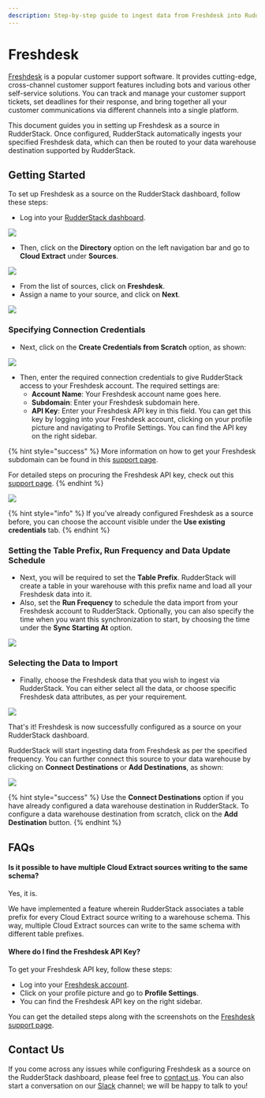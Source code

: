 ```yaml
---
description: Step-by-step guide to ingest data from Freshdesk into RudderStack.
---
```


# Freshdesk

[Freshdesk](https://freshdesk.com/) is a popular customer support software. It provides cutting-edge, cross-channel customer support features including bots and various other self-service solutions. You can track and manage your customer support tickets, set deadlines for their response, and bring together all your customer communications via different channels into a single platform.

This document guides you in setting up Freshdesk as a source in RudderStack. Once configured, RudderStack automatically ingests your specified Freshdesk data, which can then be routed to your data warehouse destination supported by RudderStack.

## Getting Started

To set up Freshdesk as a source on the RudderStack dashboard, follow these steps:

* Log into your [RudderStack dashboard](https://app.rudderlabs.com/signup?type=freetrial).

![](../.gitbook/assets/1%20%2815%29%20%281%29%20%281%29.png)

* Then, click on the **Directory** option on the left navigation bar and go to **Cloud Extract** under **Sources**.

![](../.gitbook/assets/2%20%2819%29.png)

* From the list of sources, click on **Freshdesk**.
* Assign a name to your source, and click on **Next**.

![](../.gitbook/assets/3%20%2816%29.png)

### Specifying Connection Credentials

* Next, click on the **Create Credentials from Scratch** option, as shown:

![](../.gitbook/assets/4%20%2816%29.png)

* Then, enter the required connection credentials to give RudderStack access to your Freshdesk account. The required settings are: 
  * **Account Name**: Your Freshdesk account name goes here.
  * **Subdomain**: Enter your Freshdesk subdomain here.
  * **API Key**: Enter your Freshdesk API key in this field. You can get this key by logging into your Freshdesk account, clicking on your profile picture and navigating to Profile Settings. You can find the API key on the right sidebar.

{% hint style="success" %}
More information on how to get your Freshdesk subdomain can be found in this [support page](https://support.freshdesk.com/support/discussions/topics/314793). 

For detailed steps on procuring the Freshdesk API key, check out this [support page](https://support.freshdesk.com/support/solutions/articles/215517-how-to-find-your-api-key).
{% endhint %}

![](../.gitbook/assets/5%20%2816%29.png)

{% hint style="info" %}
If you've already configured Freshdesk as a source before, you can choose the account visible under the **Use existing credentials** tab.
{% endhint %}

### Setting the Table Prefix, Run Frequency and Data Update Schedule

* Next, you will be required to set the **Table Prefix**. RudderStack will create a table in your warehouse with this prefix name and load all your Freshdesk data into it. 
* Also, set the **Run Frequency** to schedule the data import from your Freshdesk account to RudderStack. Optionally, you can also specify the time when you want this synchronization to start, by choosing the time under the **Sync Starting At** option.

![](../.gitbook/assets/6%20%2815%29.png)

### Selecting the Data to Import

* Finally, choose the Freshdesk data that you wish to ingest via RudderStack. You can either select all the data, or choose specific Freshdesk data attributes, as per your requirement.

![](../.gitbook/assets/7%20%2810%29.png)

That's it! Freshdesk is now successfully configured as a source on your RudderStack dashboard. 

RudderStack will start ingesting data from Freshdesk as per the specified frequency. You can further connect this source to your data warehouse by clicking on **Connect Destinations** or **Add Destinations**, as shown:

![](../.gitbook/assets/8%20%284%29.png)

{% hint style="success" %}
Use the **Connect Destinations** option if you have already configured a data warehouse destination in RudderStack. To configure a data warehouse destination from scratch, click on the **Add Destination** button.
{% endhint %}

## FAQs

#### Is it possible to have multiple Cloud Extract sources writing to the same schema?

Yes, it is. 

We have implemented a feature wherein RudderStack associates a table prefix for every Cloud Extract source writing to a warehouse schema. This way, multiple Cloud Extract sources can write to the same schema with different table prefixes.

#### Where do I find the Freshdesk API Key?

To get your Freshdesk API key, follow these steps:

* Log into your [Freshdesk account](https://freshdesk.com/login).
* Click on your profile picture and go to **Profile Settings**.
* You can find the Freshdesk API key on the right sidebar.

You can get the detailed steps along with the screenshots on the [Freshdesk support page](https://support.freshdesk.com/support/solutions/articles/215517-how-to-find-your-api-key).

## Contact Us

If you come across any issues while configuring Freshdesk as a source on the RudderStack dashboard, please feel free to [contact us](mailto:%20docs@rudderstack.com). You can also start a conversation on our [Slack](https://resources.rudderstack.com/join-rudderstack-slack) channel; we will be happy to talk to you!



